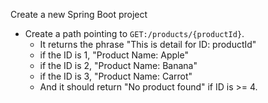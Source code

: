 Create a new Spring Boot project

- Create a path pointing to `GET:/products/{productId}`.
  - It returns the phrase "This is detail for ID: productId"
  - if the ID is 1, "Product Name: Apple"
  - if the ID is 2, "Product Name: Banana"
  - if the ID is 3, "Product Name: Carrot"
  - And it should return "No product found" if ID is >= 4.
